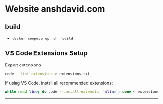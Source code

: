 Website anshdavid.com
=====================

## build

- `docker compose up -d --build`

## VS Code Extensions Setup

Export extensions

```bash
code --list-extensions > extensions.txt
```

If using VS Code, install all recommended extensions:

```bash
while read line; do code --install-extension "$line"; done < extensions.txt
```

---